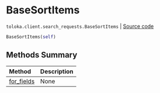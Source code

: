 # BaseSortItems
`toloka.client.search_requests.BaseSortItems` | [Source code](https://github.com/Toloka/toloka-kit/blob/v1.2.2/src/client/search_requests.py#L118)

```python
BaseSortItems(self)
```

## Methods Summary

| Method | Description |
| :------| :-----------|
[for_fields](toloka.client.search_requests.BaseSortItems.for_fields.md)| None
